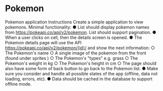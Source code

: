 # Pokemon

Pokemon application
Instructions
Create a simple application to view pokemons. Minimal functionality:
● List should display pokemon names from https://pokeapi.co/api/v2/pokemon. List should support pagination.
● When a user clicks on cell, then the details screen is opened.
● The Pokemon details page will use the API
https://pokeapi.co/api/v2/pokemon/{id}/ and show the next information:
○ The Pokemon's name
○ A single image of the pokemon from the front (found under sprites )
○ The Pokemon's "types" e.g. grass
○ The Pokemon's weight in kg
○ The Pokemon's height in cm
○ The page should also have some form of back button to go back to the Pokemon list.
● Make sure you consider and handle all possible states of the app (offline, data not loading, errors, etc).
● Data should be cached in the database to support offline mode.
